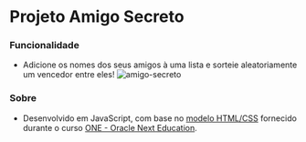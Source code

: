 # Projeto Amigo Secreto

### Funcionalidade
- Adicione os nomes dos seus amigos à uma lista e sorteie aleatoriamente um vencedor entre eles!
![amigo-secreto](https://github.com/user-attachments/assets/c3f0cf76-d806-43ac-996d-1a052d36b3a2)
### Sobre
- Desenvolvido em JavaScript, com base no [modelo HTML/CSS](https://github.com/Oracle-Next-Education/challenge-amigo-secreto_pt/ "modelo HTML/CSS") fornecido durante o curso [ONE - Oracle Next Education](https://www.oracle.com/br/education/oracle-next-education/ "ONE - Oracle Next Education").
